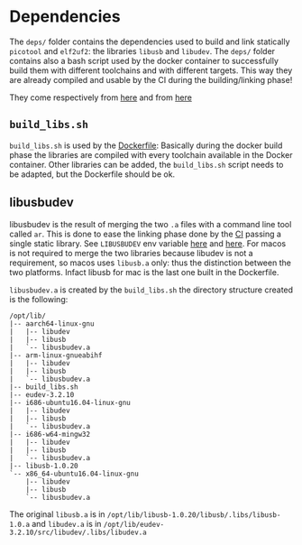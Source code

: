 # Dependencies
The `deps/` folder contains the dependencies used to build and link statically `picotool` and `elf2uf2`: the libraries `libusb` and `libudev`.
The `deps/` folder contains also a bash script used by the docker container to successfully build them with different toolchains and with different targets.
This way they are already compiled and usable by the CI during the building/linking phase!

They come respectively from [here](https://github.com/arduino/OpenOCD-build-script/tree/static/libusb-1.0.20)
and from [here](https://github.com/gentoo/eudev)

## `build_libs.sh`
`build_libs.sh` is used by the [Dockerfile](../Dockerfile#L49-L55):
Basically during the docker build phase the libraries are compiled with every toolchain available in the Docker container. Other libraries can be added, the `build_libs.sh` script needs to be adapted, but the Dockerfile should be ok.

## libusbudev
libusbudev is the result of merging the two `.a` files with a command line tool called `ar`. This is done to ease the linking phase done by the [CI](.github/workflows/release.yml#L87) passing a single static library. See `LIBUSBUDEV` env variable [here](.github/workflows/release.yml#L67) and [here](.github/workflows/release.yml#L71).
For macos is not required to merge the two libraries because libudev is not a requirement, so macos uses `libusb.a` only: thus the distinction between the two platforms. Infact libusb for mac is the last one built in the Dockerfile.

`libusbudev.a` is created by the `build_libs.sh` the directory structure created is the following:

```
/opt/lib/
|-- aarch64-linux-gnu
|   |-- libudev
|   |-- libusb
|   `-- libusbudev.a
|-- arm-linux-gnueabihf
|   |-- libudev
|   |-- libusb
|   `-- libusbudev.a
|-- build_libs.sh
|-- eudev-3.2.10
|-- i686-ubuntu16.04-linux-gnu
|   |-- libudev
|   |-- libusb
|   `-- libusbudev.a
|-- i686-w64-mingw32
|   |-- libudev
|   |-- libusb
|   `-- libusbudev.a
|-- libusb-1.0.20
`-- x86_64-ubuntu16.04-linux-gnu
    |-- libudev
    |-- libusb
    `-- libusbudev.a
```

The original `libusb.a` is in `/opt/lib/libusb-1.0.20/libusb/.libs/libusb-1.0.a`
and `libudev.a` is in `/opt/lib/eudev-3.2.10/src/libudev/.libs/libudev.a`